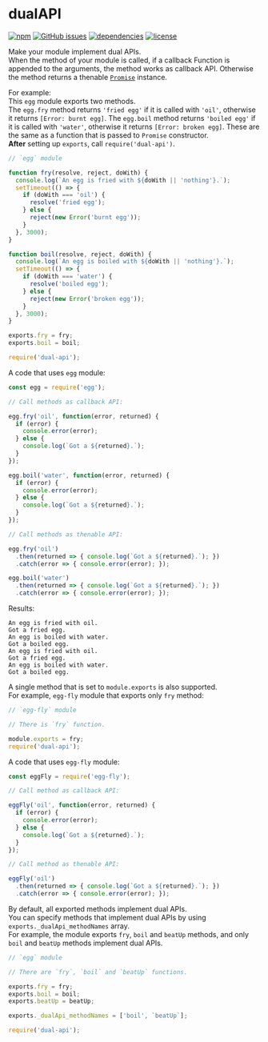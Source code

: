 # dualAPI

[![npm](https://img.shields.io/npm/v/dual-api.svg)](https://www.npmjs.com/package/dual-api) [![GitHub issues](https://img.shields.io/github/issues/anseki/dual-api.svg)](https://github.com/anseki/dual-api/issues) [![dependencies](https://img.shields.io/badge/dependencies-No%20dependency-brightgreen.svg)](package.json) [![license](https://img.shields.io/badge/license-MIT-blue.svg)](LICENSE)

Make your module implement dual APIs.  
When the method of your module is called, if a callback Function is appended to the arguments, the method works as callback API. Otherwise the method returns a thenable [`Promise`](https://developer.mozilla.org/en/docs/Web/JavaScript/Reference/Global_Objects/Promise) instance.

For example:  
This `egg` module exports two methods.  
The `egg.fry` method returns `'fried egg'` if it is called with `'oil'`, otherwise it returns `[Error: burnt egg]`. The `egg.boil` method returns `'boiled egg'` if it is called with `'water'`, otherwise it returns `[Error: broken egg]`. These are the same as a function that is passed to `Promise` constructor.  
**After** setting up `exports`, call `require('dual-api')`.

```js
// `egg` module

function fry(resolve, reject, doWith) {
  console.log(`An egg is fried with ${doWith || 'nothing'}.`);
  setTimeout(() => {
    if (doWith === 'oil') {
      resolve('fried egg');
    } else {
      reject(new Error('burnt egg'));
    }
  }, 3000);
}

function boil(resolve, reject, doWith) {
  console.log(`An egg is boiled with ${doWith || 'nothing'}.`);
  setTimeout(() => {
    if (doWith === 'water') {
      resolve('boiled egg');
    } else {
      reject(new Error('broken egg'));
    }
  }, 3000);
}

exports.fry = fry;
exports.boil = boil;

require('dual-api');
```

A code that uses `egg` module:

```js
const egg = require('egg');

// Call methods as callback API:

egg.fry('oil', function(error, returned) {
  if (error) {
    console.error(error);
  } else {
    console.log(`Got a ${returned}.`);
  }
});

egg.boil('water', function(error, returned) {
  if (error) {
    console.error(error);
  } else {
    console.log(`Got a ${returned}.`);
  }
});

// Call methods as thenable API:

egg.fry('oil')
  .then(returned => { console.log(`Got a ${returned}.`); })
  .catch(error => { console.error(error); });

egg.boil('water')
  .then(returned => { console.log(`Got a ${returned}.`); })
  .catch(error => { console.error(error); });
```

Results:

```
An egg is fried with oil.
Got a fried egg.
An egg is boiled with water.
Got a boiled egg.
An egg is fried with oil.
Got a fried egg.
An egg is boiled with water.
Got a boiled egg.
```

A single method that is set to `module.exports` is also supported.  
For example, `egg-fly` module that exports only `fry` method:

```js
// `egg-fly` module

// There is `fry` function.

module.exports = fry;
require('dual-api');
```

A code that uses `egg-fly` module:

```js
const eggFly = require('egg-fly');

// Call method as callback API:

eggFly('oil', function(error, returned) {
  if (error) {
    console.error(error);
  } else {
    console.log(`Got a ${returned}.`);
  }
});

// Call method as thenable API:

eggFly('oil')
  .then(returned => { console.log(`Got a ${returned}.`); })
  .catch(error => { console.error(error); });
```

By default, all exported methods implement dual APIs.  
You can specify methods that implement dual APIs by using `exports._dualApi_methodNames` array.  
For example, the module exports `fry`, `boil` and `beatUp` methods, and only `boil` and `beatUp` methods implement dual APIs.

```js
// `egg` module

// There are `fry`, `boil` and `beatUp` functions.

exports.fry = fry;
exports.boil = boil;
exports.beatUp = beatUp;

exports._dualApi_methodNames = ['boil', `beatUp`];

require('dual-api');
```
